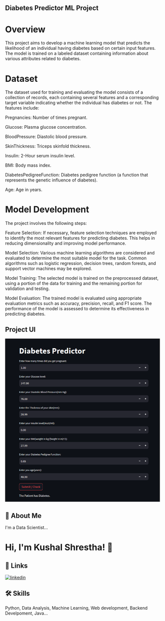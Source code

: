 ## Diabetes Predictor ML Project
# Overview
This project aims to develop a machine learning model that predicts the likelihood of an individual having diabetes based on certain input features. The model is trained on a labeled dataset containing information about various attributes related to diabetes.

# Dataset
The dataset used for training and evaluating the model consists of a collection of records, each containing several features and a corresponding target variable indicating whether the individual has diabetes or not. The features include:

Pregnancies: Number of times pregnant.

Glucose: Plasma glucose concentration.

BloodPressure: Diastolic blood pressure.

SkinThickness: Triceps skinfold thickness.

Insulin: 2-Hour serum insulin level.

BMI: Body mass index.

DiabetesPedigreeFunction: Diabetes pedigree function (a function that represents the genetic influence of diabetes).

Age: Age in years.

# Model Development
The project involves the following steps:

Feature Selection: If necessary, feature selection techniques are employed to identify the most relevant features for predicting diabetes. This helps in reducing dimensionality and improving model performance.

Model Selection: Various machine learning algorithms are considered and evaluated to determine the most suitable model for the task. Common algorithms such as logistic regression, decision trees, random forests, and support vector machines may be explored.

Model Training: The selected model is trained on the preprocessed dataset, using a portion of the data for training and the remaining portion for validation and testing.

Model Evaluation: The trained model is evaluated using appropriate evaluation metrics such as accuracy, precision, recall, and F1 score. The performance of the model is assessed to determine its effectiveness in predicting diabetes.
## Project UI

![App Screenshot](https://github.com/Kushal-Shr/Diabetes-Predictor-WebApp/blob/main/Project_UI.png?raw=true)


## 🚀 About Me
I'm a Data Scientist...


# Hi, I'm Kushal Shrestha! 👋


## 🔗 Links

[![linkedin](https://img.shields.io/badge/linkedin-0A66C2?style=for-the-badge&logo=linkedin&logoColor=white)](https://www.linkedin.com/in/kushal-shrestha-28350927b/)



## 🛠 Skills
Python, Data Analysis, Machine Learning, Web development, Backend Develpoment, Java...

